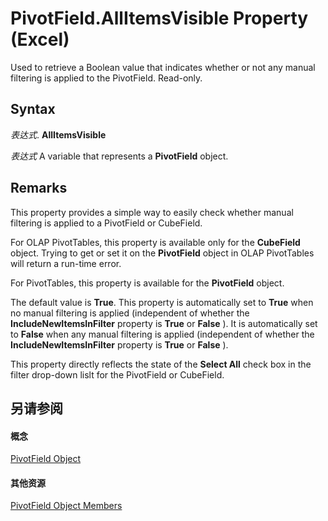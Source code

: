 
# PivotField.AllItemsVisible Property (Excel)

Used to retrieve a Boolean value that indicates whether or not any manual filtering is applied to the PivotField. Read-only.


## Syntax

 _表达式_. **AllItemsVisible**

 _表达式_ A variable that represents a **PivotField** object.


## Remarks

This property provides a simple way to easily check whether manual filtering is applied to a PivotField or CubeField.

For OLAP PivotTables, this property is available only for the  **CubeField** object. Trying to get or set it on the **PivotField** object in OLAP PivotTables will return a run-time error.

For PivotTables, this property is available for the  **PivotField** object.

The default value is  **True**. This property is automatically set to **True** when no manual filtering is applied (independent of whether the **IncludeNewItemsInFilter** property is **True** or **False** ). It is automatically set to **False** when any manual filtering is applied (independent of whether the **IncludeNewItemsInFilter** property is **True** or **False** ).

This property directly reflects the state of the  **Select All** check box in the filter drop-down lislt for the PivotField or CubeField.


## 另请参阅


#### 概念


[PivotField Object](52784960-e2da-b43a-1e37-2d4dae61c6d8.md)
#### 其他资源


[PivotField Object Members](http://msdn.microsoft.com/library/4a6ea12a-072c-a386-c855-7bf5f6eadd46%28Office.15%29.aspx)